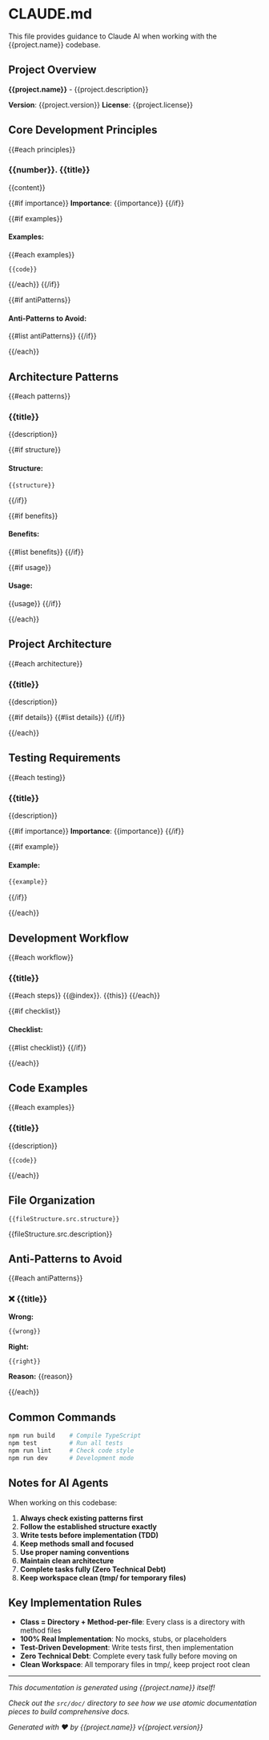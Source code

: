 # CLAUDE.md

This file provides guidance to Claude AI when working with the {{project.name}} codebase.

## Project Overview

**{{project.name}}** - {{project.description}}

**Version**: {{project.version}}
**License**: {{project.license}}

## Core Development Principles

{{#each principles}}
### {{number}}. {{title}}

{{content}}

{{#if importance}}
**Importance**: {{importance}}
{{/if}}

{{#if examples}}
#### Examples:
{{#each examples}}
```{{language}}
{{code}}
```
{{/each}}
{{/if}}

{{#if antiPatterns}}
#### Anti-Patterns to Avoid:
{{#list antiPatterns}}
{{/if}}

{{/each}}

## Architecture Patterns

{{#each patterns}}
### {{title}}

{{description}}

{{#if structure}}
#### Structure:
```
{{structure}}
```
{{/if}}

{{#if benefits}}
#### Benefits:
{{#list benefits}}
{{/if}}

{{#if usage}}
#### Usage:
{{usage}}
{{/if}}

{{/each}}

## Project Architecture

{{#each architecture}}
### {{title}}

{{description}}

{{#if details}}
{{#list details}}
{{/if}}

{{/each}}

## Testing Requirements

{{#each testing}}
### {{title}}

{{description}}

{{#if importance}}
**Importance**: {{importance}}
{{/if}}

{{#if example}}
#### Example:
```javascript
{{example}}
```
{{/if}}

{{/each}}

## Development Workflow

{{#each workflow}}
### {{title}}

{{#each steps}}
{{@index}}. {{this}}
{{/each}}

{{#if checklist}}
#### Checklist:
{{#list checklist}}
{{/if}}

{{/each}}

## Code Examples

{{#each examples}}
### {{title}}

{{description}}

```{{language}}
{{code}}
```

{{/each}}

## File Organization

```
{{fileStructure.src.structure}}
```

{{fileStructure.src.description}}

## Anti-Patterns to Avoid

{{#each antiPatterns}}
### ❌ {{title}}

**Wrong:**
```javascript
{{wrong}}
```

**Right:**
```javascript
{{right}}
```

**Reason:** {{reason}}

{{/each}}

## Common Commands

```bash
npm run build    # Compile TypeScript
npm test         # Run all tests
npm run lint     # Check code style
npm run dev      # Development mode
```

## Notes for AI Agents

When working on this codebase:

1. **Always check existing patterns first**
2. **Follow the established structure exactly**
3. **Write tests before implementation (TDD)**
4. **Keep methods small and focused**
5. **Use proper naming conventions**
6. **Maintain clean architecture**
7. **Complete tasks fully (Zero Technical Debt)**
8. **Keep workspace clean (tmp/ for temporary files)**

## Key Implementation Rules

- **Class = Directory + Method-per-file**: Every class is a directory with method files
- **100% Real Implementation**: No mocks, stubs, or placeholders
- **Test-Driven Development**: Write tests first, then implementation
- **Zero Technical Debt**: Complete every task fully before moving on
- **Clean Workspace**: All temporary files in tmp/, keep project root clean

---

*This documentation is generated using {{project.name}} itself!*

*Check out the `src/doc/` directory to see how we use atomic documentation pieces to build comprehensive docs.*

*Generated with ❤️ by {{project.name}} v{{project.version}}*